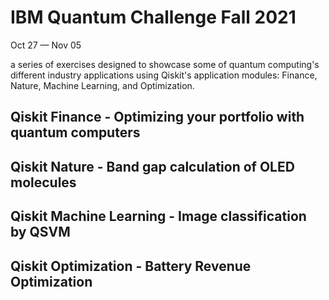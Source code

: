 # IBM Quantum Challenge Fall 2021
Oct 27 — Nov 05

a series of exercises designed to showcase some of quantum computing's different industry applications using Qiskit's application modules: Finance, Nature, Machine Learning, and Optimization.

## Qiskit Finance - Optimizing your portfolio with quantum computers

## Qiskit Nature - Band gap calculation of OLED molecules

## Qiskit Machine Learning - Image classification by QSVM

## Qiskit Optimization - Battery Revenue Optimization
